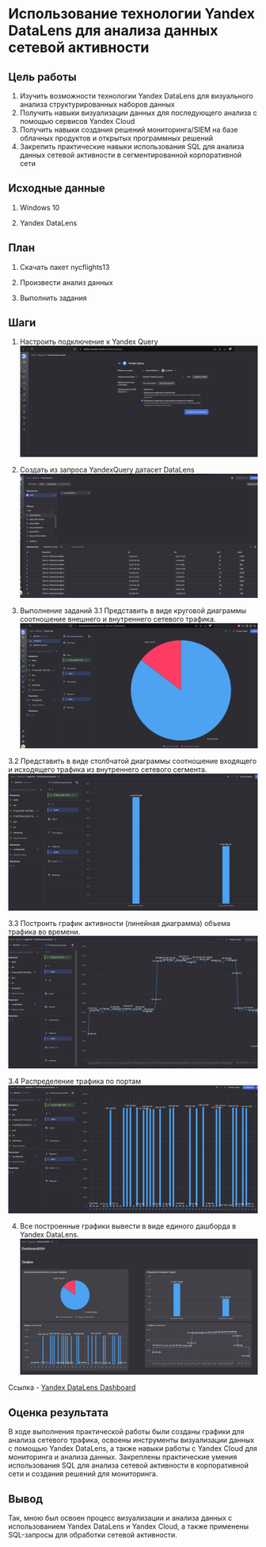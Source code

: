 # Использование технологии Yandex DataLens для анализа данных сетевой активности 
 
## Цель работы 
 
1. Изучить возможности технологии Yandex DataLens для визуального анализа структурированных наборов данных
2. Получить навыки визуализации данных для последующего анализа с помощью сервисов Yandex Cloud 
3. Получить навыки создания решений мониторинга/SIEM на базе облачных продуктов и открытых программных решений
4. Закрепить практические навыки использования SQL для анализа данных сетевой активности в сегментированной корпоративной сети
  
## Исходные данные 
 
1.  Windows 10

2. Yandex DataLens

## План

1.  Скачать пакет nycflights13

2.  Произвести анализ данных

3.  Выполнить задания
 
## Шаги

1. Настроить подключение к Yandex Query
![](img/1.png)

2. Создать из запроса YandexQuery датасет DataLens
![](img/2.png)

3. Выполнение заданий
3.1 Представить в виде круговой диаграммы соотношение внешнего и внутреннего сетевого трафика.
![](img/3.png)

3.2 Представить в виде столбчатой диаграммы соотношение входящего и исходящего трафика из внутреннего сетевого сегмента.
![](img/5.png)

3.3 Построить график активности (линейная диаграмма) объема трафика во времени.
![](img/4.png)

3.4 Распределение трафика по портам
![](img/6.png)

4. Все построенные графики вывести в виде единого дашборда в Yandex DataLens.
![](img/7.png)

Ссылка - [Yandex DataLens Dashboard](https://datalens.yandex.cloud/qc0l8uo919n8c) 

## Оценка результата
  
В ходе выполнения практической работы были созданы графики для анализа сетевого трафика, освоены инструменты визуализации данных с помощью Yandex DataLens, а также навыки работы с Yandex Cloud для мониторинга и анализа данных. Закреплены практические умения использования SQL для анализа сетевой активности в корпоративной сети и создания решений для мониторинга.

## Вывод 

Так, мною был освоен процесс визуализации и анализа данных с использованием Yandex DataLens и Yandex Cloud, а также применены SQL-запросы для обработки сетевой активности.

